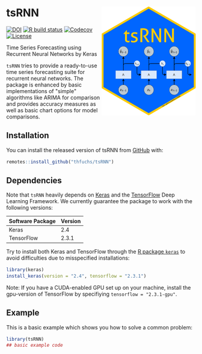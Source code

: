 tsRNN <img src="man/figures/logo.png" align="right" width="250px" />
======================

<!-- badges: start -->
[![DOI](https://zenodo.org/badge/DOI/10.5281/zenodo.4322726.svg)](https://doi.org/10.5281/zenodo.4322726)
[![R build status](https://github.com/thfuchs/tsRNN/workflows/R-CMD-check/badge.svg)](https://github.com/thfuchs/tsRNN/actions)
[![Codecov](https://codecov.io/gh/thfuchs/tsRNN/branch/master/graph/badge.svg)](https://codecov.io/gh/thfuchs/tsRNN?branch=master)
[![License](https://img.shields.io/badge/License-MIT-blue.svg)](LICENSE.md)
<!-- badges: end -->

Time Series Forecasting using Recurrent Neural Networks by Keras

`tsRNN` tries to provide a ready-to-use time series forecasting suite for recurrent neural networks. The package is enhanced by basic implementations of "simple" algorithms like ARIMA for comparison and provides accuracy measures as well as basic chart options for model comparisons.  

## Installation

You can install the released version of tsRNN from [GitHub](https://github.com/thfuchs/tsRNN) with:

``` r
remotes::install_github("thfuchs/tsRNN")
```

## Dependencies

Note that `tsRNN` heavily depends on [Keras](https://keras.io/) and the [TensorFlow](https://www.tensorflow.org/) Deep Learning Framework. We currently guarantee the package to work with the following versions:

Software Package | Version
---------------- | --------
Keras            | 2.4
TensorFlow       | 2.3.1

Try to install both Keras and TensorFlow through the [R package `keras`](https://cran.r-project.org/package=keras) to avoid difficulties due to misspecified installations:

``` r
library(keras)
install_keras(version = "2.4", tensorflow = "2.3.1")
```

Note: If you have a CUDA-enabled GPU set up on your machine, install the gpu-version of TensorFlow by specifiying `tensorflow = "2.3.1-gpu"`.

## Example

This is a basic example which shows you how to solve a common problem:

``` r
library(tsRNN)
## basic example code
```
